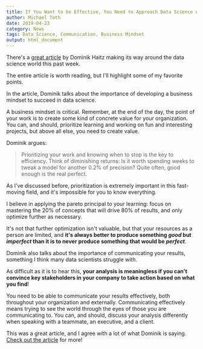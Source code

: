 ```yaml
---
title: If You Want to be Effective, You Need to Approach Data Science with a Business Mindset
author: Michael Toth
date: 2019-04-23
category: News
tags: Data Science, Communication, Business Mindset
output: html_document
---
```


There's a [great article](https://towardsdatascience.com/the-third-wave-data-scientist-1421df7433c9) by Dominik Haitz making its way around the data science world this past week. 

The entire article is worth reading, but I'll highlight some of my favorite points.

In the article, Dominik talks about the importance of developing a business mindset to succeed in data science.

A business mindset is critical. Remember, at the end of the day, the point of your work is to create some kind of concrete value for your organization. You can, and should, prioritize learning and working on fun and interesting projects, but above all else, you need to create value.

Dominik argues:
> Prioritizing your work and knowing when to stop is the key to efficiency. Think of diminishing returns: Is it worth spending weeks to tweak a model for another 0.2% of precision? Quite often, good enough is the real perfect.

As I've discussed before, prioritization is extremely important in this fast-moving field, and it's impossible for you to know everything. 

I believe in applying the pareto principal to your learning: focus on mastering the 20% of concepts that will drive 80% of results, and only optimize further as necessary. 

It's not that further optimization isn't valuable, but that your resources as a person are limited, and **it's always better to produce something *good* but *imperfect* than it is to never produce something that would be *perfect***.

Dominik also talks about the importance of communicating your results, something I think many data scientists struggle with. 

As difficult as it is to hear this, **your analysis is meaningless if you can't convince key stakeholders in your company to take action based on what you find**! 

You need to be able to communicate your results effectively, both throughout your organization and externally. Communicating effectively means trying to see the world through the eyes of those you are communicating to. You can, and should, discuss your analysis differently when speaking with a teammate, an executive, and a client. 

This was a great article, and I agree with a lot of what Dominik is saying. [Check out the article](https://towardsdatascience.com/the-third-wave-data-scientist-1421df7433c9) for more!